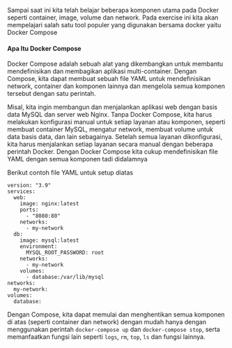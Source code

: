 Sampai saat ini kita telah belajar beberapa komponen utama pada Docker seperti container, image, volume dan network.
Pada exercise ini kita akan mempelajari salah satu tool populer yang digunakan bersama docker yaitu Docker Compose

#### Apa Itu Docker Compose

Docker Compose adalah sebuah alat yang dikembangkan untuk membantu mendefinisikan dan membagikan aplikasi multi-container. Dengan Compose, kita dapat membuat sebuah file YAML untuk mendefinisikan network, container dan komponen lainnya dan mengelola semua komponen tersebut dengan satu perintah.

Misal, kita ingin membangun dan menjalankan aplikasi web dengan basis data MySQL dan server web Nginx. Tanpa Docker Compose, kita harus melakukan konfigurasi manual untuk setiap layanan atau komponen, seperti membuat container MySQL, mengatur network, membuat volume untuk data basis data, dan lain sebagainya. Setelah semua layanan dikonfigurasi, kita harus menjalankan setiap layanan secara manual dengan beberapa perintah Docker. Dengan Docker Compose kita cukup mendefinisikan file YAML dengan semua komponen tadi didalamnya

Berikut contoh file YAML untuk setup diatas

```{.yaml}
version: "3.9"
services:
  web:
    image: nginx:latest
    ports:
      - "8080:80"
    networks:
      - my-network
  db:
    image: mysql:latest
    environment:
      MYSQL_ROOT_PASSWORD: root
    networks:
      - my-network
    volumes:
      - database:/var/lib/mysql
networks:
  my-network:
volumes:
  database:
```

Dengan Compose, kita dapat memulai dan menghentikan semua komponen di atas (seperti container dan network) dengan mudah hanya dengan menggunakan perintah `docker-compose up` dan `docker-compose stop`, serta memanfaatkan fungsi lain seperti `logs`, `rm`, `top`, `ls` dan fungsi lainnya.
